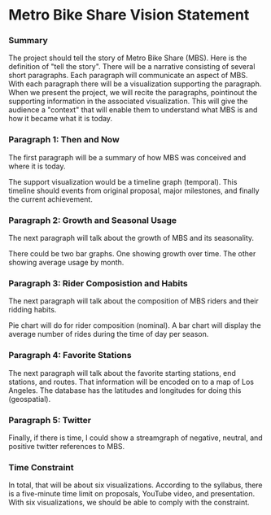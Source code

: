 
<h1>Metro Bike Share Vision Statement</h1>

<h3>Summary</h3>
<p>
    The project should tell the story of Metro Bike Share (MBS).  Here is the definition of "tell
    the story".  There will be a narrative consisting of several short paragraphs.  Each paragraph
    will communicate an aspect of MBS.  With each paragraph there will be a visualization
    supporting the paragraph.  When we present the project, we will recite the paragraphs,
    pointinout the supporting information in the associated visualization.  This will give the
    audience a "context" that will enable them to understand what MBS is and how it became what it
    is today.
</p>
    

<h3>Paragraph 1:  Then and Now</h3>
<p>
    The first paragraph will be a summary of how MBS was conceived and where it is today.
</p>
<p>
    The support visualization would be a timeline graph (temporal).  This timeline should events
    from original proposal, major milestones, and finally the current achievement.
</p>

<h3>Paragraph 2:  Growth and Seasonal Usage</h3>
<p>
    The next paragraph will talk about the growth of MBS and its seasonality.  
</p>
<p>
    There could be two bar graphs.  One showing growth over time.  The other showing average usage
    by month.
</p>

<h3>Paragraph 3:  Rider Composistion and Habits</h3>
<p>
    The next paragraph will talk about the composition of MBS riders and their ridding habits.  
</p>
    Pie chart will do for rider composition (nominal).  A bar chart will display the average number
    of rides during the time of day per season.
</p>

<h3>Paragraph 4:  Favorite Stations</h3>
<p>
    The next  paragraph will talk about the favorite starting stations, end stations, and routes.
    That information will be encoded on to a map of Los Angeles.  The database has the latitudes
    and longitudes for doing this (geospatial).
</p>

<h3>Paragraph 5:  Twitter</h3>
<p>
    Finally, if there is time, I could show a streamgraph of negative, neutral, and positive
    twitter references to MBS.
</p>

<h3>Time Constraint</h3>
<p>
    In total, that will be about six visualizations.  According to the syllabus, there is a 
    five-minute time limit on proposals, YouTube video, and presentation.  With six visualizations,
    we should be able to comply with the constraint.
</p>


